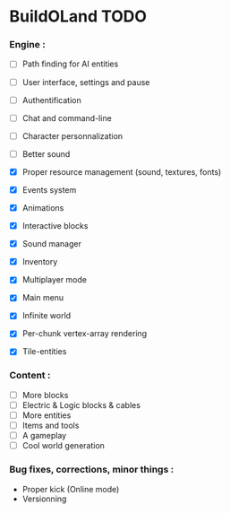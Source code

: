 # BuildOLand TODO

### Engine :

- [ ] Path finding for AI entities
- [ ] User interface, settings and pause
- [ ] Authentification
- [ ] Chat and command-line
- [ ] Character personnalization
- [ ] Better sound

- [x] Proper resource management (sound, textures, fonts)
- [x] Events system
- [x] Animations
- [x] Interactive blocks
- [x] Sound manager
- [x] Inventory
- [x] Multiplayer mode
- [x] Main menu
- [x] Infinite world
- [x] Per-chunk vertex-array rendering
- [x] Tile-entities

### Content :

- [ ] More blocks
- [ ] Electric & Logic blocks & cables
- [ ] More entities
- [ ] Items and tools
- [ ] A gameplay
- [ ] Cool world generation

### Bug fixes, corrections, minor things :

- Proper kick (Online mode)
- Versionning